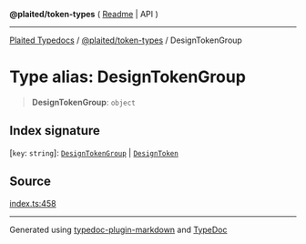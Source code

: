 **@plaited/token-types** ( [Readme](../README.md) \| API )

***

[Plaited Typedocs](../../../modules.md) / [@plaited/token-types](../modules.md) / DesignTokenGroup

# Type alias: DesignTokenGroup

> **DesignTokenGroup**: `object`

## Index signature

 \[`key`: `string`\]: [`DesignTokenGroup`](DesignTokenGroup.md) \| [`DesignToken`](DesignToken.md)

## Source

[index.ts:458](https://github.com/plaited/plaited/blob/b151218/libs/token-types/src/index.ts#L458)

***

Generated using [typedoc-plugin-markdown](https://www.npmjs.com/package/typedoc-plugin-markdown) and [TypeDoc](https://typedoc.org/)

